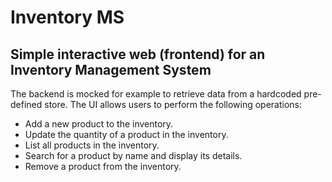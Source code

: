 # Inventory MS

## Simple interactive web (frontend) for an Inventory Management System


The backend is mocked for example to retrieve data from a hardcoded pre-defined store. The UI allows users to perform the following operations:  

- Add a new product to the inventory. 
- Update the quantity of a product in the inventory. 
- List all products in the inventory. 
- Search for a product by name and display its details. 
- Remove a product from the inventory.